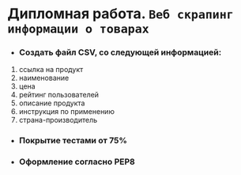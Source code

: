 # Дипломная работа. `Веб скрапинг информации о товарах`
- ### Создать файл CSV, со следующей информацией:
1. ссылка на продукт
2. наименование
3. цена
4. рейтинг пользователей
5. описание продукта
6. инструкция по применению
7. страна-производитель

- ### Покрытие тестами от 75% 
- ### Оформление согласно PEP8

